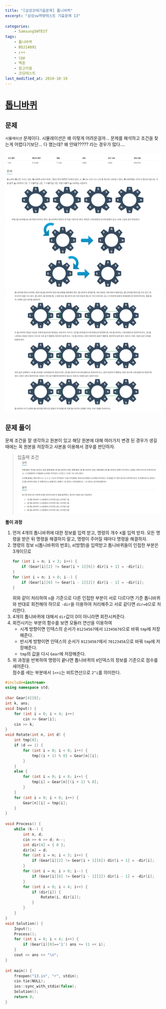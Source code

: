 ```yaml
---
title: "[삼성코테기출문제] 톱니바퀴"
excerpt: "삼성sw역량테스트 기출문제 13"

categories:
    - SamsungSWTEST
tags:
    - 톱니바퀴
    - BOJ14891
    - c++
    - cpp
    - 백준
    - 알고리즘
    - 코딩테스트
last_modified_at: 2019-10-19
---  
```

# [톱니바퀴](https://www.acmicpc.net/problem/14891)  
  
## 문제  
`시뮬레이션` 문제이다. 시뮬레이션은 왜 이렇게 어려운걸까... 문제를 해석하고 조건을 찾는게 어렵다기보단... 다 했는데? 왜 안돼????? 라는 경우가 많다....

[![문제](/assets/BOJ-samsung/2019-10-19-SamsungEX13-img01.jpg)](/assets/BOJ-samsung/2019-10-19-SamsungEX13-img01.jpg)  
[![문제](/assets/BOJ-samsung/2019-10-19-SamsungEX13-img02.jpg)](/assets/BOJ-samsung/2019-10-19-SamsungEX13-img02.jpg)  
[![문제](/assets/BOJ-samsung/2019-10-19-SamsungEX13-img03.jpg)](/assets/BOJ-samsung/2019-10-19-SamsungEX13-img03.jpg)
  
## 문제 풀이  
문제 조건을 잘 생각하고 원본이 있고 해당 원본에 대해 여러가지 변경 된 경우가 생길 때에는 꼭 원본을 저장하고 사본을 이용해서 경우를 판단하자. 

>입출력 조건  
[![입력](/assets/BOJ-samsung/2019-10-19-SamsungEX13-img04.jpg)](/assets/BOJ-samsung/2019-10-19-SamsungEX13-img04.jpg)  
 
  
__풀이 과정__  
1. 먼저 4개의 톱니바퀴에 대한 정보를 입력 받고, 명령의 개수 `K`를 입력 받자. 모든 명령을 받은 뒤 명령을 해결하지 말고, 명령이 주어질 때마다 명령을 해결하자.  
2. 명령의 정보 `n`(톱니바퀴의 번호), `d`(방향)을 입력받고 톱니바퀴들이 인접한 부분은 3개이므로  
    ```cpp  
    for (int i = n; i < 3; i++) {
	    if (Gear[i][2] != Gear[i + 1][6]) dir[i + 1] = -dir[i];
    }
    for (int i = n; i > 0; i--) {
	    if (Gear[i][6] != Gear[i - 1][2]) dir[i - 1] = -dir[i];
    }
    ```  
    위와 같이 처리하여 `n`을 기준으로 다른 인접한 부분이 서로 다르다면 기준 톱니바퀴와 반대로 회전해야 하므로 `-dir`을 이용하여 처리해주고 서로 같다면 `dir=0`으로 처리한다.  
3. 4개의 톱니바퀴에 대해서 `dir`값이 0이 아니라면 회전시켜준다.  
4. 회전시키는 부분의 함수를 보면 모듈러 연산을 이용하여  
   + 시계 방향이면 인덱스의 순서가 `01234567`에서 `12345670`으로 바꿔 `tmp`에 저장해준다.  
   + 반시계 방향이면 인덱스의 순서가 `01234567`에서 `70123456`으로 바꿔 `tmp`에 저장해준다.  
   + `tmp`의 값을 다시 `Gear`에 저장해준다.  
5. 위 과정을 반복하여 명령이 끝나면 톱니바퀴의 `0`인덱스의 정보를 기준으로 점수를 세어준다.  
점수를 세는 부분에서 `1<<i`는 비트연산으로 `2^i`를 의미한다.  
     
```cpp  
#include<iostream>
using namespace std;

char Gear[4][8];
int k, ans;
void Input() {
	for (int i = 0; i < 4; i++) 
		cin >> Gear[i];
	cin >> k;
}
void Rotate(int n, int d) {
	int tmp[8];
	if (d == 1) {
		for (int i = 0; i < 8; i++) {
			tmp[(i + 1) % 8] = Gear[n][i];
		}
	}
	else {
		for (int i = 0; i < 8; i++) {
			tmp[i] = Gear[n][(i + 1) % 8];
		}
	}
	for (int i = 0; i < 8; i++) {
		Gear[n][i] = tmp[i];
	}
}

void Process() {
	while (k--) {
		int n, d;
		cin >> n >> d; n--;
		int dir[4] = { 0 };
		dir[n] = d;
		for (int i = n; i < 3; i++) {
			if (Gear[i][2] != Gear[i + 1][6]) dir[i + 1] = -dir[i];
		}
		for (int i = n; i > 0; i--) {
			if (Gear[i][6] != Gear[i - 1][2]) dir[i - 1] = -dir[i];
		}
		for (int i = 0; i < 4; i++) {
			if (dir[i]) {
				Rotate(i, dir[i]);
			}
		}
	}
}
void Solution() {
	Input();
	Process();
	for (int i = 0; i < 4; i++) {
		if (Gear[i][0]=='1') ans += (1 << i);
	}
	cout << ans << "\n";
}

int main() {
	freopen("13.in", "r", stdin);
	cin.tie(NULL);
	ios::sync_with_stdio(false);
	Solution();
	return 0;
}
```